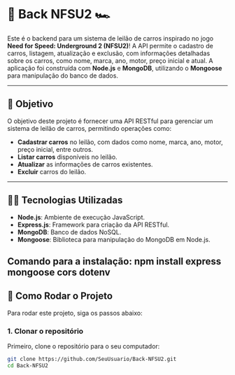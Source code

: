 # 🚗 **Back NFSU2** 🏎️

Este é o backend para um sistema de leilão de carros inspirado no jogo **Need for Speed: Underground 2 (NFSU2)**! A API permite o cadastro de carros, listagem, atualização e exclusão, com informações detalhadas sobre os carros, como nome, marca, ano, motor, preço inicial e atual. A aplicação foi construída com **Node.js** e **MongoDB**, utilizando o **Mongoose** para manipulação do banco de dados.

---

## 🎯 **Objetivo**

O objetivo deste projeto é fornecer uma API RESTful para gerenciar um sistema de leilão de carros, permitindo operações como:

- **Cadastrar carros** no leilão, com dados como nome, marca, ano, motor, preço inicial, entre outros.
- **Listar carros** disponíveis no leilão.
- **Atualizar** as informações de carros existentes.
- **Excluir** carros do leilão.

---

## 🧑‍💻 **Tecnologias Utilizadas**

- **Node.js**: Ambiente de execução JavaScript.
- **Express.js**: Framework para criação da API RESTful.
- **MongoDB**: Banco de dados NoSQL.
- **Mongoose**: Biblioteca para manipulação do MongoDB em Node.js.

Comando para a instalação:
npm install express mongoose cors dotenv
---

## 🔧 **Como Rodar o Projeto**

Para rodar este projeto, siga os passos abaixo:

### 1. **Clonar o repositório**

Primeiro, clone o repositório para o seu computador:

```bash
git clone https://github.com/SeuUsuario/Back-NFSU2.git
cd Back-NFSU2
```

